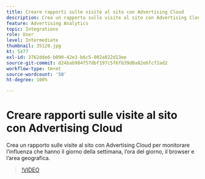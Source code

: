 ```yaml
---
title: Creare rapporti sulle visite al sito con Advertising Cloud
description: Crea un rapporto sulle visite al sito con Advertising Cloud per monitorare l’influenza che hanno il giorno della settimana, l’ora del giorno, il browser e l’area geografica.
feature: Advertising Analytics
topic: Integrations
role: User
level: Intermediate
thumbnail: 35120.jpg
kt: 5477
exl-id: 3762dde6-b090-42e3-b6c5-002a022d13ee
source-git-commit: d24bab984f57dbf197c5f6fb39d0a82e6fcf2ad2
workflow-type: tm+mt
source-wordcount: '50'
ht-degree: 100%

---
```


# Creare rapporti sulle visite al sito con Advertising Cloud

Crea un rapporto sulle visite al sito con Advertising Cloud per monitorare l’influenza che hanno il giorno della settimana, l’ora del giorno, il browser e l’area geografica.

>[!VIDEO](https://video.tv.adobe.com/v/40458/?quality=12&learn=on&captions=ita)
